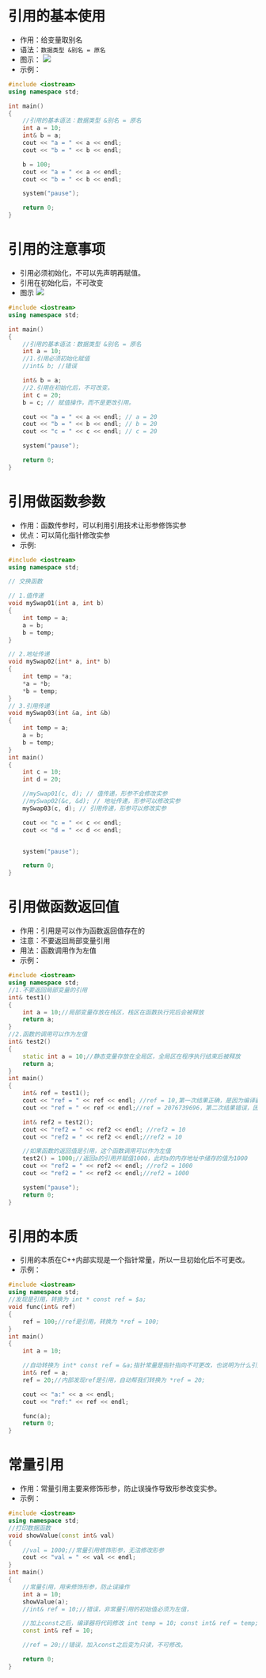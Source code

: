 # 引用的基本使用
- 作用：给变量取别名
- 语法：`数据类型 &别名 = 原名`
- 图示：
![](attachments/5422c2afc622370c6d1842d7cb059274_MD5.jpeg)
- 示例：
```cpp
#include <iostream>
using namespace std;

int main() 
{
	//引用的基本语法：数据类型 &别名 = 原名
	int a = 10;
	int& b = a;
	cout << "a = " << a << endl;
	cout << "b = " << b << endl;

	b = 100;
	cout << "a = " << a << endl;
	cout << "b = " << b << endl;

	system("pause");

	return 0;
}
```
# 引用的注意事项
- 引用必须初始化，不可以先声明再赋值。
- 引用在初始化后，不可改变
- 图示
![](attachments/0ebff5557b23f8da7ab91e2a5c3de5e6_MD5.jpeg)
```cpp
#include <iostream>
using namespace std;

int main() 
{
	//引用的基本语法：数据类型 &别名 = 原名
	int a = 10;
	//1.引用必须初始化赋值
	//int& b; //错误

	int& b = a;
	//2.引用在初始化后，不可改变。
	int c = 20;
	b = c; // 赋值操作，而不是更改引用。

	cout << "a = " << a << endl; // a = 20
	cout << "b = " << b << endl; // b = 20
	cout << "c = " << c << endl; // c = 20

	system("pause");

	return 0;
}
```
# 引用做函数参数
- 作用：函数传参时，可以利用引用技术让形参修饰实参
- 优点：可以简化指针修改实参
- 示例:
```cpp
#include <iostream>
using namespace std;

// 交换函数

// 1.值传递
void mySwap01(int a, int b)
{
	int temp = a;
	a = b;
	b = temp;
}

// 2.地址传递
void mySwap02(int* a, int* b)
{
	int temp = *a;
	*a = *b;
	*b = temp;
}
// 3.引用传递
void mySwap03(int &a, int &b)
{
	int temp = a;
	a = b;
	b = temp;
}
int main() 
{
	int c = 10;
	int d = 20;

	//mySwap01(c, d); // 值传递，形参不会修改实参
	//mySwap02(&c, &d); // 地址传递，形参可以修改实参
	mySwap03(c, d); // 引用传递，形参可以修改实参

	cout << "c = " << c << endl;
	cout << "d = " << d << endl;


	system("pause");

	return 0;
}
```
# 引用做函数返回值
- 作用：引用是可以作为函数返回值存在的
- 注意：不要返回局部变量引用 
- 用法：函数调用作为左值
- 示例：
```cpp
#include <iostream>
using namespace std;
//1.不要返回局部变量的引用 
int& test1()
{
	int a = 10;//局部变量存放在栈区，栈区在函数执行完后会被释放
	return a;
}
//2.函数的调用可以作为左值
int& test2()
{
	static int a = 10;//静态变量存放在全局区，全局区在程序执行结束后被释放
	return a;
}
int main() 
{
	int& ref = test1();
	cout << "ref = " << ref << endl; //ref = 10,第一次结果正确，是因为编译器做了数据保留
	cout << "ref = " << ref << endl;//ref = 2076739696，第二次结果错误，因为a的内存空间已释放

	int& ref2 = test2();
	cout << "ref2 = " << ref2 << endl; //ref2 = 10
	cout << "ref2 = " << ref2 << endl;//ref2 = 10

	//如果函数的返回值是引用，这个函数调用可以作为左值
	test2() = 1000;//返回a的引用并赋值1000，此时a的内存地址中储存的值为1000
	cout << "ref2 = " << ref2 << endl; //ref2 = 1000
	cout << "ref2 = " << ref2 << endl;//ref2 = 1000

	system("pause");
	return 0;
}
```
# 引用的本质
- 引用的本质在C++内部实现是一个指针常量，所以一旦初始化后不可更改。
- 示例：
```cpp
#include <iostream>
using namespace std;
//发现是引用，转换为 int * const ref = $a;
void func(int& ref)
{
	ref = 100;//ref是引用，转换为 *ref = 100;
}
int main() 
{
	int a = 10;

	//自动转换为 int* const ref = &a;指针常量是指针指向不可更改，也说明为什么引用不可更改
	int& ref = a;
	ref = 20;//内部发现ref是引用，自动帮我们转换为 *ref = 20;

	cout << "a:" << a << endl;
	cout << "ref:" << ref << endl;

	func(a);
	return 0;
}
```
# 常量引用
- 作用：常量引用主要来修饰形参，防止误操作导致形参改变实参。
- 示例：
```cpp
#include <iostream>
using namespace std;
//打印数据函数
void showValue(const int& val)
{
	//val = 1000;//常量引用修饰形参，无法修改形参
	cout << "val = " << val << endl;
}
int main() 
{
	//常量引用，用来修饰形参，防止误操作
	int a = 10;
	showValue(a);
	//int& ref = 10;//错误，非常量引用的初始值必须为左值，

	//加上const之后，编译器将代码修改 int temp = 10; const int& ref = temp;
	const int& ref = 10;

	//ref = 20;//错误，加入const之后变为只读，不可修改。

	return 0;
}
```